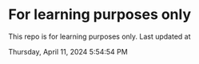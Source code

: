 # For learning purposes only
This repo is for learning purposes only.
Last updated at

Thursday, April 11, 2024 5:54:54 PM


